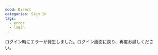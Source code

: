 ```yaml
---
mood: Direct
categories: Sign In
tags:
  - error
  - login
---
```

ログイン時にエラーが発生しました。ログイン画面に戻り、再度お試しください。